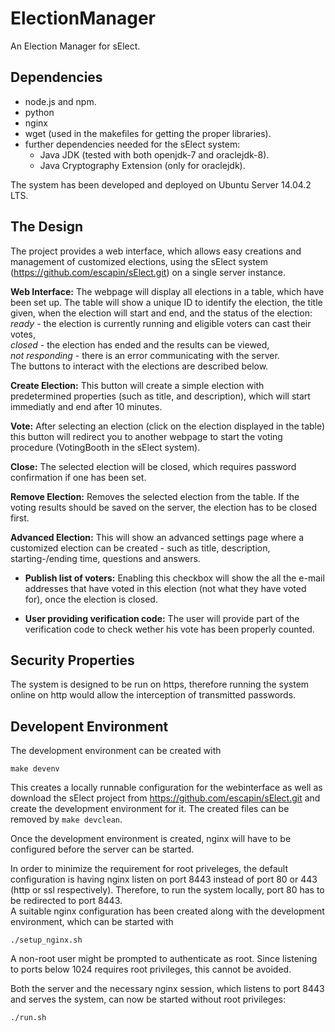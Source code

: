 # ElectionManager
An Election Manager for sElect.

## Dependencies

* node.js and npm.
* python
* nginx
* wget (used in the makefiles for getting the proper libraries).
* further dependencies needed for the sElect system:
  * Java JDK (tested with both openjdk-7 and oraclejdk-8).
  * Java Cryptography Extension (only for oraclejdk).

The system has been developed and deployed on Ubuntu Server 14.04.2 LTS.

## The Design

The project provides a web interface, which allows easy creations 
and management of customized elections, using the sElect system
(https://github.com/escapin/sElect.git) on a single server instance.

**Web Interface:** The webpage will display all elections in a table,
which have been set up. The table will show a unique ID to identify 
the election, the title given, when the election will start and end,
and the status of the election:  
*ready* - the election is currently 
running and eligible voters can cast their votes,  
*closed* - the election has ended and the results can be viewed,  
*not responding* - there is an error communicating with the server.  
The buttons to interact with the elections are described below.

**Create Election:** This button will create a simple election with 
predetermined properties (such as title, and description), which will 
start immediatly and end after 10 minutes.

**Vote:** After selecting an election (click on the election displayed 
in the table) this button will redirect you to another webpage to start 
the voting procedure (VotingBooth in the sElect system).

**Close:** The selected election will be closed, which requires password 
confirmation if one has been set.

**Remove Election:** Removes the selected election from the table. If 
the voting results should be saved on the server, the election has to 
be closed first.

**Advanced Election:** This will show an advanced settings page where a 
customized election can be created - such as title, description, 
starting-/ending time, questions and answers.

* **Publish list of voters:** Enabling this checkbox will show the all
  the e-mail addresses that have voted in this election (not what they
  have voted for), once the election is closed.
 
* **User providing verification code:** The user will provide part of 
  the verification code to check wether his vote has been properly 
  counted.
 
## Security Properties

The system is designed to be run on https, therefore running the system 
online on http would allow the interception of transmitted passwords.

## Developent Environment

The development environment can be created with

```
make devenv
```
This creates a locally runnable configuration for the webinterface as
well as download the sElect project from https://github.com/escapin/sElect.git
and create the development environment for it. The created files can be 
removed by `make devclean`. 

Once the development environment is created, nginx will have to be
configured before the server can be started.

In order to minimize the requirement for root priveleges, the default 
configuration is having nginx listen on port 8443 instead of port 80
or 443 (http or ssl respectively). Therefore, to run the system locally,
port 80 has to be redirected to port 8443.  
A suitable nginx configuration has been created along with the 
development environment, which can be started with  
```
./setup_nginx.sh
```
A non-root user might be prompted to authenticate as root. Since 
listening to ports below 1024 requires root privileges, this cannot 
be avoided.  

Both the server and the necessary nginx session, which listens to 
port 8443 and serves the system, can now be started without root
privileges:  
```
./run.sh
```


